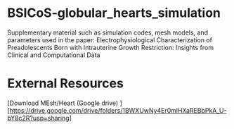 # BSICoS-globular_hearts_simulation
Supplementary material such as simulation codes, mesh models, and parameters used in the paper: Electrophysiological Characterization of Preadolescents Born with Intrauterine Growth Restriction: Insights from Clinical and Computational Data

# External Resources

[Download MEsh/Heart (Google drive) ][https://drive.google.com/drive/folders/1BWXUwNy4Er0mlHXaREBbPkA_U-bY8c2R?usp=sharing]
